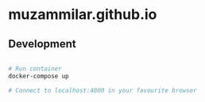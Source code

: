 # muzammilar.github.io


## Development
```sh

# Run container
docker-compose up

# Connect to localhost:4000 in your favourite browser
```
